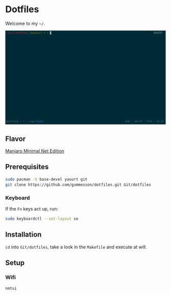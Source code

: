 # Dotfiles

Welcome to my `~/`.

[![~/](screenshot.png)](screenshot.png)

## Flavor

[Manjaro Minimal Net Edition](http://manjaro.org/)

## Prerequisites

~~~ sh
sudo pacman -S base-devel yaourt git
git clone https://github.com/gummesson/dotfiles.git Git/dotfiles
~~~

### Keyboard

If the `Fn` keys act up, run:

~~~ sh
sudo keyboardctl --set-layout se
~~~

## Installation

`cd` into `Git/dotfiles`, take a look in the `Makefile` and execute at will.

## Setup

### Wifi

~~~ sh
nmtui
~~~
